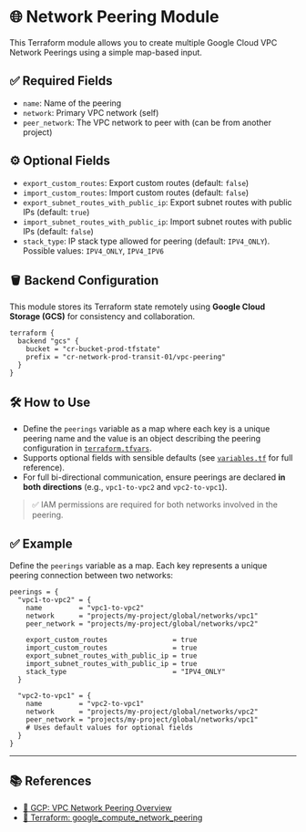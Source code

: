 # 🌐 Network Peering Module

This Terraform module allows you to create multiple Google Cloud VPC Network Peerings using a simple map-based input.


## ✅ Required Fields
- `name`: Name of the peering
- `network`: Primary VPC network (self)
- `peer_network`: The VPC network to peer with (can be from another project)

## ⚙️ Optional Fields
- `export_custom_routes`: Export custom routes (default: `false`)
- `import_custom_routes`: Import custom routes (default: `false`)
- `export_subnet_routes_with_public_ip`: Export subnet routes with public IPs (default: `true`)
- `import_subnet_routes_with_public_ip`: Import subnet routes with public IPs (default: `false`)
- `stack_type`: IP stack type allowed for peering (default: `IPV4_ONLY`). Possible values: `IPV4_ONLY`, `IPV4_IPV6`

## 🪣 Backend Configuration

This module stores its Terraform state remotely using **Google Cloud Storage (GCS)** for consistency and collaboration.

```hcl
terraform {
  backend "gcs" {
    bucket = "cr-bucket-prod-tfstate"
    prefix = "cr-network-prod-transit-01/vpc-peering"
  }
}
```

## 🛠️ How to Use

- Define the `peerings` variable as a map where each key is a unique peering name and the value is an object describing the peering configuration in [`terraform.tfvars`](./terraform.tfvars).
- Supports optional fields with sensible defaults (see [`variables.tf`](./variables.tf) for full reference).
- For full bi-directional communication, ensure peerings are declared **in both directions** (e.g., `vpc1-to-vpc2` and `vpc2-to-vpc1`).

> ✅ IAM permissions are required for both networks involved in the peering.

## ✅ Example

Define the `peerings` variable as a map. Each key represents a unique peering connection between two networks:

```hcl
peerings = {
  "vpc1-to-vpc2" = {
    name         = "vpc1-to-vpc2"
    network      = "projects/my-project/global/networks/vpc1"
    peer_network = "projects/my-project/global/networks/vpc2"

    export_custom_routes                = true
    import_custom_routes                = true
    export_subnet_routes_with_public_ip = true
    import_subnet_routes_with_public_ip = true
    stack_type                          = "IPV4_ONLY"
  }

  "vpc2-to-vpc1" = {
    name         = "vpc2-to-vpc1"
    network      = "projects/my-project/global/networks/vpc2"
    peer_network = "projects/my-project/global/networks/vpc1"
    # Uses default values for optional fields
  }
}
```

---

## 📚 References

- [📘 GCP: VPC Network Peering Overview](https://cloud.google.com/vpc/docs/vpc-peering)
- [📘 Terraform: google_compute_network_peering](https://registry.terraform.io/providers/hashicorp/google/latest/docs/resources/compute_network_peering)
